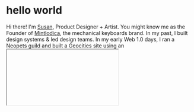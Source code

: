 # hello world

<p>
  Hi there! I'm <a href="https://bysusanlin.com">Susan</a>, Product Designer + Artist. You might know me as the Founder of  <a href="https://mintlodica.com">Mintlodica</a>, the mechanical keyboards brand. In my past, I built design systems & led design teams. In my early Web 1.0 days, I ran a Neopets guild and built a Geocities site using an <code><iframe></code> layout. This was the beginning of my love for the web.
</p>

<hr>

<p align="center">
  <a href="https://mintlodica.com"><kbd>shop mechanical keyboards</kbd></a> ✵ <a href="https://bysusanlin.com"><kbd>visit my internet place</kbd></a>
</p>

<hr>

<img src="https://bysusanlin.com/setup/bysusanlin-keyboard.jpg" alt="Mechanical keyboard top down."/>
